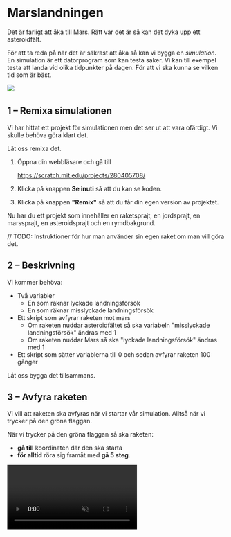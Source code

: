# Marslandningen

Det är farligt att åka till Mars. Rätt var det är så kan det dyka upp ett asteroidfält. 

För att ta reda på när det är säkrast att åka så kan vi bygga en *simulation*. En simulation är ett datorprogram som kan testa saker. Vi kan till exempel testa att landa vid olika tidpunkter på dagen. För att vi ska kunna se vilken tid som är bäst.

![](./0_1.gif)

## 1 – Remixa simulationen

Vi har hittat ett projekt för simulationen men det ser ut att vara ofärdigt. Vi skulle behöva göra klart det.

Låt oss remixa det.

1. Öppna din webbläsare och gå till
		
	<a href="https://scratch.mit.edu/projects/280405708/" target="_blank">https://scratch.mit.edu/projects/280405708/</a>
	
2. Klicka på knappen **Se inuti** så att du kan se koden.
3. Klicka på knappen **"Remix"** så att du får din egen version av projektet.

Nu har du ett projekt som innehåller en raketsprajt, en jordsprajt, en marssprajt, en asteroidsprajt och en rymdbakgrund.

// TODO: Instruktioner för hur man använder sin egen raket om man vill göra det.

## 2 – Beskrivning

Vi kommer behöva:

- Två variabler
	- En som räknar lyckade landningsförsök
	- En som räknar misslyckade landningsförsök
- Ett skript som avfyrar raketen mot mars
	- Om raketen nuddar asteroidfältet så ska variabeln "misslyckade landningsförsök" ändras med 1
	- Om raketen nuddar Mars så ska "lyckade landningsförsök" ändras med 1
- Ett skript som sätter variablerna till 0 och sedan avfyrar raketen 100 gånger

Låt oss bygga det tillsammans.

## 3 – Avfyra raketen

Vi vill att raketen ska avfyras när vi startar vår simulation. Alltså när vi trycker på den gröna flaggan.

När vi trycker på den gröna flaggan så ska raketen:

- **gå till** koordinaten där den ska starta
- **för alltid** röra sig framåt med **gå 5 steg**.

<video src="./1_1.mp4" loop autoplay muted />

## 4 – Känn av om vi nuddar Mars

Ser din kod ut ungefär såhär?

![Nu åker raketen framåt](./2_1.png)

Men om vi bara åker framåt utan att stanna så kommer raketen bara att fortsätta att åka och åka. Och då kommer vi åka förbi Mars.

Efter varje steg framåt så måste vi kolla **om** vi **rör vid Mars**. Och om vi gör det så vill vi **stoppa detta skript** eftersom vi då har kommit fram till Mars. 

<video src="./2_2.mp4" loop autoplay muted />

## 5 – Skapa en variabel

![Nu stannar raketen vid Mars](./5_1.png)

Nu stannar raketen vid Mars men vi skulle behöva hålla räkningen på hur många gånger vi lyckas landa.

För det behöver vi en *variabel*. Variabler är bra för de kan hålla reda på saker åt oss. Till exempel hur många gånger vi lyckas landa.

![](./5_2.png)

Skapa en variabel som heter ”lyckade landningsförsök”.

## 6 – Ändra variabeln

I vårt skript så vill vi nu **ändra "lyckade landningsförsök" med 1** när vi rör vid mars men innan vi stoppar vårt skript.

![](./6_1.png)

Då kommer vår variabel att plussas med 1 varje gång vi rör vid Mars. Så om vi trycker på den gröna flaggan flera gånger så kommer vår variabel att hålla räkningen för hur många gånger vi har rört vid Mars.

![](./6_2.gif)

## 7 – Åk till Mars med ett meddelande

När vi kör vår simulation så körs den bara en gång. Så om vi vill köra 100 simulationer så måste vi trycka på den gröna flaggan 100 gånger. Det är det väl ingen som orkar!? Tur att det finns ett bättre sätt!

Vi kan använda *meddelanden* för att avfyra vår raket flera gånger. Så i stället för att avfyra vår raket 1 gång genom att trycka på den gröna flaggan så kan vi avfyra vår raket 100 gånger genom att skicka ett meddelande 100 gånger.

Lägg ut blocket **När jag tar emot ”uppskjutning”**.

Flytta sedan alla block från **När grön flagga klickas på** till **När jag tar emot ”uppskjutning"** genom att dra dem.

Om vi skulle testa att starta simulationen så skulle ingenting hända för vi skickar aldrig meddelandet ”uppskjutning".

Lägg till ett block **skicka "uppskjutning" och vänta** och lägg det under **När grön flagga klickas på**.

Om vi testar programmet nu så fungerar det precis som tidigare. Raketen flyger mot Mars.

## 8 – Skjut upp 100 gånger

![Skicka meddelande ”uppskjutning”](./8_1.png)

Vi skjuter fortfarande bara upp raketen 1 gång. Men vi vill testa att skjuta upp raketen 100 gånger.

Lägg till blocket **repetera 100 gånger** runt vårt block **skicka "uppskjutning" och vänta**. 

Nu kommer raketen att skjutas upp 100 gånger. Utan att vi behöver avfyra den själva. Den bara åker och åker.

![](./8_2.gif)

## 9 – Räkna misslyckade landningar

![Vi åker till Mars 100 gånger](./9_1.png)

Nu åker vi till Mars varje gång vi trycker på den gröna flaggan men vi åker rätt igenom asteroidfältet. Det måste vi fixa!

Vi behöver **skapa en ny variabel** som heter ”misslyckade landningar”.

Efter varje steg framåt så ska vi på samma sätt som vi räknade antalet "lyckade landningar" räkna "misslyckade landningar". **Om vi rör vid Asteroider** så ska vi **ändra "misslyckade landningar" med 1**.

Och precis som när vi rör vid Mars så vill vi också **stoppa detta script** efter att vi har ändrat vår variabel.

![](./9_2.gif)


## 10 – Sätt variabler till 0 vid start

![](./10_1.png)

Våra variabler bara fortsätter att räkna och räkna. De börjar aldrig om från början. Vi skulle behöva sätta dem till 0 varje gång vi trycker på den gröna flaggan.

![](./10_2.png)

Lägg de här blocken **mellan** blocket ”när grön flagga klickas på” och ”repetera 100”.

## 11 – Ändra klockslag

Åh! Det finns en variabel som har legat gömd hela tiden. Har du sett den? Den heter ”klockslag”. Den måste ha funnits med sedan vi remixade den.

Det verkar som att vi kan köra simulationen vid olika klockslag. För att se om det är någon skillnad att till exempel åka på morgonen eller på eftermiddagen. 

För att byta klockslag så lägger vi till blocket **ändra "klockslag" till "17"** precis i början av vårt skript. Efter att den gröna flaggan har klickats på. Då kommer vi testa att landa 100 gånger när klockan är 17:00. Alltså fem på eftermiddagen.

> Om du vill se vilket klockslag simulationen är inställd på så kan du bocka för den lilla rutan som ligger framför variabeln.
> ![](./11_2.png)

## Färdig!

Glöm inte att spara ditt projekt! Döp det gärna till uppgiftens namn så att du enkelt kan hitta den igen.

> **Testa ditt projekt**
> Visa gärna någon det som du har gjort och låt dem testa. Tryck på DELA för att andra ska kunna hitta spelet på Scratch. Gå ut till projektsidan och låt någon annan testa spelet!

## Utmaningar

### Snabba upp simulationen

Tycker du att simulationen går långsamt? Det går att snabba upp den genom att gå fler steg framåt. Testa att skriva in en högre siffra i blocket **gå 3 steg framåt**.

## Frågeställningar
